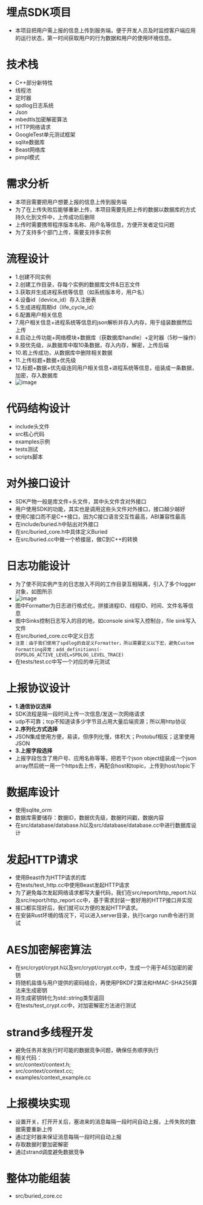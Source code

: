 # 埋点SDK项目
- 本项目把用户需上报的信息上传到服务端，便于开发人员及时监控客户端应用的运行状态，第一时间获取用户的行为数据和用户的使用环境信息。

# 技术栈
- C++部分新特性
- 线程池
- 定时器
- spdlog日志系统
- Json
- mbedtls加密解密算法
- HTTP网络请求
- GoogleTest单元测试框架
- sqlite数据库
- Beast网络库
- pimpl模式

# 需求分析
- 本项目需要把用户想要上报的信息上传到服务端
- 为了在上传失败后能够重新上传，本项目需要先把上传的数据以数据库的方式持久化到文件中，上传成功后删除
- 上传时需要携带程序版本名称、用户名等信息，方便开发者定位问题
- 为了支持多个部门上传，需要支持多实例

# 流程设计
- 1.创建不同实例
- 2.创建工作目录，存每个实例的数据库文件&日志文件
- 3.获取并生成进程系统等信息（如系统版本号，用户名）
- 4.设备id（device_id）存入注册表
- 5.生成进程周期id（life_cycle_id）
- 6.配置用户相关信息
- 7.用户相关信息+进程系统等信息的json解析并存入内存，用于组装数据然后上传
- 8.启动上传功能+网络模块+数据库（获数据库handle）+定时器（5秒一操作）
- 9.按优先级，从数据库中取10条数据，存入内存，解密，上传后端
- 10.若上传成功，从数据库中删除相关数据
- 11.上传标题+数据+优先级
- 12.标题+数据+优先级连同用户相关信息+进程系统等信息，组装成一条数据，加密，存入数据库
- ![image](https://github.com/user-attachments/assets/f3b0ec2f-3801-4a42-b629-91ebdade1603)

# 代码结构设计
- include头文件
- src核心代码
- examples示例
- tests测试
- scripts脚本

# 对外接口设计
- SDK产物一般是库文件+头文件，其中头文件含对外接口
- 用户使用SDK的功能，其实也是调用这些头文件对外接口，接口越少越好
- 使用C接口而不是C++接口，因为C接口语言交互性最高，ABI兼容性最高
- 在include/buried.h中贴出对外接口
- 在src/buried_core.h中具体定义Buried
- 在src/buried.cc中做一个桥接层，做C到C++的转换

# 日志功能设计
- 为了使不同实例产生的日志放入不同的工作目录互相隔离，引入了多个logger对象，如图所示
- ![image](https://github.com/user-attachments/assets/b507620b-0a4f-4243-96ee-e01827fbd9f3)
- 图中Formatter为日志进行格式化，拼接进程ID、线程ID、时间、文件名等信息
- 图中Sinks控制日志写入的目的地，如console sink写入控制台，file sink写入文件
- 在src/buried_core.cc中定义日志
- ```注意：由于我们使用了spdlog的自定义Formatter，所以需要定义以下宏，避免Custom Formatting异常：add_definitions(-DSPDLOG_ACTIVE_LEVEL=SPDLOG_LEVEL_TRACE)```
- 在tests/test.cc中写一个对应的单元测试

# 上报协议设计
- **1.通信协议选择**
- SDK流程是隔一段时间上传一次信息/发送一次网络请求
- udp不可靠；tcp不知道读多少字节且占用大量后端资源；所以用http协议
- **2.序列化方式选择**
- JSON集成使用方便，易读，但序列化慢，体积大；Protobuf相反；这里使用JSON
- **3.上报字段选择**
- 上报字段包含了用户号、应用名称等等，把若干个json object组装成一个json array然后统一用一个https去上传，再配合host和topic，上传到host/topic下

# 数据库设计
- 使用sqlite_orm
- 数据库需要储存：数据ID，数据优先级，数据时间戳，数据内容
- 在src/database/database.h以及src/database/database.cc中进行数据库设计

# 发起HTTP请求
- 使用Beast作为HTTP请求的库
- 在tests/test_http.cc中使用Beast发起HTTP请求
- 为了避免每次发起网络请求都写大量代码，我们在src/report/http_report.h以及src/report/http_report.cc中，基于需求封装一套好用的HTTP接口并实现
- 接口都实现好后，我们就可以方便的发起HTTP请求。
- 在安装Rust环境的情况下，可以进入server目录，执行cargo run命令进行测试

# AES加密解密算法
- 在src/crypt/crypt.h以及src/crypt/crypt.cc中，生成一个用于AES加密的密钥
- 将随机盐值与用户提供的密码结合，再使用PBKDF2算法和HMAC-SHA256算法来生成密钥
- 将生成密钥转化为std::string类型返回
- 在tests/test_crypt.cc中，对加密解密方法进行测试

# strand多线程开发
- 避免任务并发执行时可能的数据竞争问题，确保任务顺序执行
- 相关代码：
- src/context/context.h;
- src/context/context.cc;
- examples/context_example.cc

# 上报模块实现
- 设置开关，打开开关后，塞进来的消息每隔一段时间自动上报，上传失败的数据需要重新上传
- 通过定时器来保证消息每隔一段时间自动上报
- 存取数据时要加密解密
- 通过strand调度避免数据竞争

# 整体功能组装
- src/buried_core.cc
